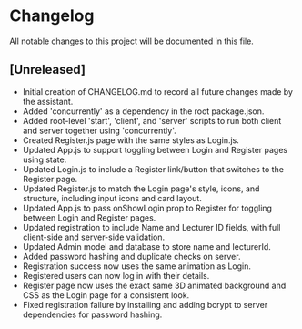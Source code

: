 # Changelog

All notable changes to this project will be documented in this file.

## [Unreleased]
- Initial creation of CHANGELOG.md to record all future changes made by the assistant.
- Added 'concurrently' as a dependency in the root package.json.
- Added root-level 'start', 'client', and 'server' scripts to run both client and server together using 'concurrently'.
- Created Register.js page with the same styles as Login.js.
- Updated App.js to support toggling between Login and Register pages using state.
- Updated Login.js to include a Register link/button that switches to the Register page.
- Updated Register.js to match the Login page's style, icons, and structure, including input icons and card layout.
- Updated App.js to pass onShowLogin prop to Register for toggling between Login and Register pages.
- Updated registration to include Name and Lecturer ID fields, with full client-side and server-side validation.
- Updated Admin model and database to store name and lecturerId.
- Added password hashing and duplicate checks on server.
- Registration success now uses the same animation as Login.
- Registered users can now log in with their details.
- Register page now uses the exact same 3D animated background and CSS as the Login page for a consistent look.
- Fixed registration failure by installing and adding bcrypt to server dependencies for password hashing. 